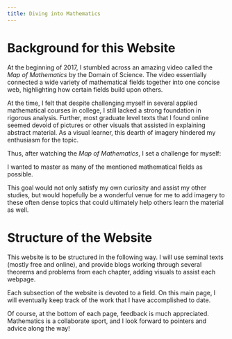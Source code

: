 ```yaml
---
title: Diving into Mathematics
---
```


# Background for this Website

At the beginning of 2017, I stumbled across an amazing video called the _Map of Mathematics_ by the Domain of Science.  The video essentially connected a wide variety of mathematical fields together into one concise web, highlighting how certain fields build upon others.  

At the time, I felt that despite challenging myself in several applied mathematical courses in college, I still lacked a strong foundation in rigorous analysis.  Further, most graduate level texts that I found online seemed devoid of pictures or other visuals that assisted in explaining abstract material.  As a visual learner, this dearth of imagery hindered my enthusiasm for the topic.

Thus, after watching the _Map of Mathematics_, I set a challenge for myself:  

I wanted to master as many of the mentioned mathematical fields as possible.  

This goal would not only satisfy my own curiosity and assist my other studies, but would hopefully be a wonderful venue for me to add imagery to these often dense topics that could ultimately help others learn the material as well.  

# Structure of the Website

This website is to be structured in the following way.  I will use seminal texts (mostly free and online), and provide blogs working through several theorems and problems from each chapter, adding visuals to assist each webpage.  

Each subsection of the website is devoted to a field.  On this main page, I will eventually keep track of the work that I have accomplished to date.  

Of course, at the bottom of each page, feedback is much appreciated.  Mathematics is a collaborate sport, and I look forward to pointers and advice along the way!

